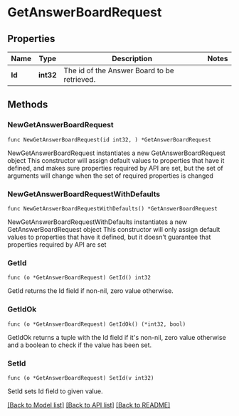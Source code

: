 # GetAnswerBoardRequest

## Properties

Name | Type | Description | Notes
------------ | ------------- | ------------- | -------------
**Id** | **int32** | The id of the Answer Board to be retrieved. | 

## Methods

### NewGetAnswerBoardRequest

`func NewGetAnswerBoardRequest(id int32, ) *GetAnswerBoardRequest`

NewGetAnswerBoardRequest instantiates a new GetAnswerBoardRequest object
This constructor will assign default values to properties that have it defined,
and makes sure properties required by API are set, but the set of arguments
will change when the set of required properties is changed

### NewGetAnswerBoardRequestWithDefaults

`func NewGetAnswerBoardRequestWithDefaults() *GetAnswerBoardRequest`

NewGetAnswerBoardRequestWithDefaults instantiates a new GetAnswerBoardRequest object
This constructor will only assign default values to properties that have it defined,
but it doesn't guarantee that properties required by API are set

### GetId

`func (o *GetAnswerBoardRequest) GetId() int32`

GetId returns the Id field if non-nil, zero value otherwise.

### GetIdOk

`func (o *GetAnswerBoardRequest) GetIdOk() (*int32, bool)`

GetIdOk returns a tuple with the Id field if it's non-nil, zero value otherwise
and a boolean to check if the value has been set.

### SetId

`func (o *GetAnswerBoardRequest) SetId(v int32)`

SetId sets Id field to given value.



[[Back to Model list]](../README.md#documentation-for-models) [[Back to API list]](../README.md#documentation-for-api-endpoints) [[Back to README]](../README.md)


